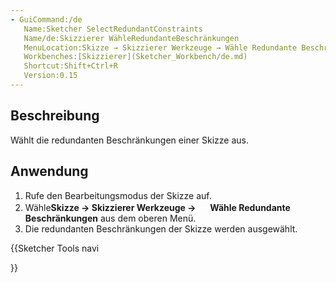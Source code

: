 ```yaml
---
- GuiCommand:/de
   Name:Sketcher SelectRedundantConstraints
   Name/de:Skizzierer WähleRedundanteBeschränkungen
   MenuLocation:Skizze → Skizzierer Werkzeuge → Wähle Redundante Beschränkungen
   Workbenches:[Skizzierer](Sketcher_Workbench/de.md)
   Shortcut:Shift+Ctrl+R
   Version:0.15
---
```


## Beschreibung

Wählt die redundanten Beschränkungen einer Skizze aus.

## Anwendung

1.  Rufe den Bearbeitungsmodus der Skizze auf.
2.  Wähle**Skizze → Skizzierer Werkzeuge → <img src=images/Sketcher_SelectRedundantConstraints.svg style="width:16px"> Wähle Redundante Beschränkungen** aus dem oberen Menü.
3.  Die redundanten Beschränkungen der Skizze werden ausgewählt.





{{Sketcher Tools navi

}}  
